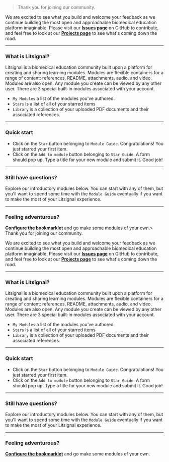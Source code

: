 > Thank you for joining our community. 

We are excited to see what you build and welcome your feedback as we continue building the most open and approachable biomedical education platform imaginable. Please visit our [**Issues page**](https://github.com/litsignal/public/issues) on GitHub to contribute, and feel free to look at our [**Projects page**](https://github.com/litsignal/public/projects) to see what's coming down the road.
***
### What is Litsignal?

Litsignal is a biomedical education community built upon a platform for creating and sharing learning modules. Modules are flexible containers for a range of content: references, README, attachments, audio, and video. Modules are also open. Any module you create can be viewed by any other user. There are 3 special built-in modules associated with your account.
- `My Modules` a list of the modules you've authored.
- `Stars` is a list of all of your starred items
- `Library` is a collection of your uploaded PDF documents and their associated references. 
***
### Quick start
- Click on the `Star` button belonging to `Module Guide`.  Congratulations! You just starred your first item.
- Click on the `Add to module` button belonging to `Star Guide`. A form should pop up. Type a title for your new module and submit it. Good job!
***
### Still have questions?
Explore our introductory modules below. You can start with any of them, but you'll want to spend some time with the `Module Guide` eventually if you want to make the most of your Litsignal experience. 
***
### Feeling adventurous?
[**Configure the bookmarklet**](/guide/bookmarklet) and go make some modules of your own.> Thank you for joining our community. 

We are excited to see what you build and welcome your feedback as we continue building the most open and approachable biomedical education platform imaginable. Please visit our [**Issues page**](https://github.com/litsignal/public/issues) on GitHub to contribute, and feel free to look at our [**Projects page**](https://github.com/litsignal/public/projects) to see what's coming down the road.
***
### What is Litsignal?

Litsignal is a biomedical education community built upon a platform for creating and sharing learning modules. Modules are flexible containers for a range of content: references, README, attachments, audio, and video. Modules are also open. Any module you create can be viewed by any other user. There are 3 special built-in modules associated with your account.
- `My Modules` a list of the modules you've authored.
- `Stars` is a list of all of your starred items
- `Library` is a collection of your uploaded PDF documents and their associated references. 
***
### Quick start
- Click on the `Star` button belonging to `Module Guide`.  Congratulations! You just starred your first item.
- Click on the `Add to module` button belonging to `Star Guide`. A form should pop up. Type a title for your new module and submit it. Good job!
***
### Still have questions?
Explore our introductory modules below. You can start with any of them, but you'll want to spend some time with the `Module Guide` eventually if you want to make the most of your Litsignal experience. 
***
### Feeling adventurous?
[**Configure the bookmarklet**](/guide/bookmarklet) and go make some modules of your own.